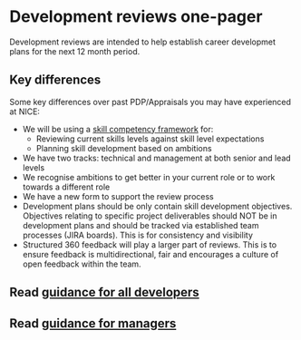 
# Development reviews one-pager

Development reviews are intended to help establish career developmet plans for the next 12 month period. 

## Key differences
Some key differences over past PDP/Appraisals you may have experienced at NICE: 

* We will be using a [skill competency framework](skill-framework/skill-framework.md) for:
  * Reviewing current skills levels against skill level expectations
  * Planning skill development based on ambitions
* We have two tracks: technical and management at both senior and lead levels
* We recognise ambitions to get better in your current role or to work towards a different role
* We have a new form to support the review process
* Development plans should be only contain skill development objectives.  Objectives relating to specific project deliverables should NOT be in development plans and should be tracked via established team processes (JIRA boards).  This is for consistency and visibility
* Structured 360 feedback will play a larger part of reviews.  This is to ensure feedback is multidirectional, fair and encourages a culture of open feedback within the team.


## Read [guidance for all developers](guidance-for-developers.md)

## Read [guidance for managers](guidance-for-managers.md)
  
